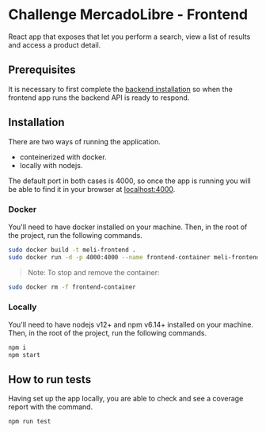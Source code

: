 # Challenge MercadoLibre - Frontend

React app that exposes that let you perform a search, view a list of results and access a product detail.


## Prerequisites

It is necessary to first complete the [backend installation](https://github.com/rodrivel/challenge-ml-frontend/blob/main/README.md) so when the frontend app runs the backend API is ready to respond.

## Installation

There are two ways of running the application.
- conteinerized with docker.
- locally with nodejs.

The default port in both cases is 4000, so once the app is running you will be able to find it in your browser at [localhost:4000](http://localhost:4000).

### Docker

You'll need to have docker installed on your machine.
Then, in the root of the project, run the following commands.
```sh
sudo docker build -t meli-frontend .
sudo docker run -d -p 4000:4000 --name frontend-container meli-frontend
```

> Note: To stop and remove the container:
```sh
sudo docker rm -f frontend-container
```
### Locally

You'll need to have nodejs v12+ and npm v6.14+ installed on your machine.
Then, in the root of the project, run the following commands.
```sh
npm i
npm start
```

## How to run tests

Having set up the app locally, you are able to check and see a coverage report with the command. 
```sh
npm run test
```